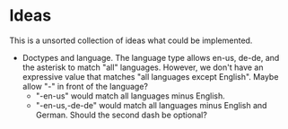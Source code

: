 # Ideas

This is a unsorted collection of ideas what could be implemented.

* Doctypes and language.
  The language type allows en-us, de-de, and the asterisk to match
  "all" languages. However, we don't have an expressive value that
  matches "all languages except English".
  Maybe allow "-" in front of the language?
  * "-en-us" would match all languages minus English.
  * "-en-us,-de-de" would match all languages minus English and German.
    Should the second dash be optional?
